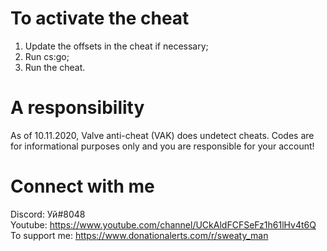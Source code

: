 # To activate the cheat
1. Update the offsets in the cheat if necessary;
2. Run cs:go;
3. Run the cheat.

# A responsibility
As of 10.11.2020, Valve anti-cheat (VAK) does undetect cheats. Codes are for informational purposes only and you are responsible for your account!

# Connect with me
Discord: Уй#8048
<br>Youtube: https://www.youtube.com/channel/UCkAldFCFSeFz1h61lHv4t6Q
<br>To support me: https://www.donationalerts.com/r/sweaty_man

